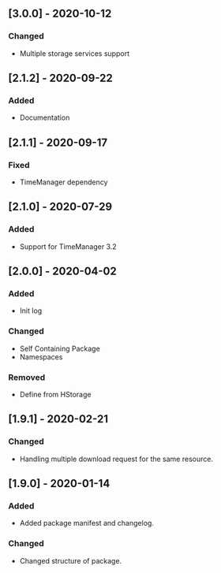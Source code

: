 ## [3.0.0] - 2020-10-12
### Changed
- Multiple storage services support


## [2.1.2] - 2020-09-22
### Added
- Documentation


## [2.1.1] - 2020-09-17
### Fixed
- TimeManager dependency


## [2.1.0] - 2020-07-29
### Added
- Support for TimeManager 3.2


## [2.0.0] - 2020-04-02
### Added
- Init log

### Changed
- Self Containing Package
- Namespaces

### Removed 
- Define from HStorage


## [1.9.1] - 2020-02-21
### Changed
- Handling multiple download request for the same resource.


## [1.9.0] - 2020-01-14
### Added
- Added package manifest and changelog.

### Changed
- Changed structure of package.
